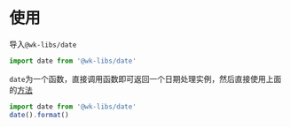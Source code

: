 # 使用
导入`@wk-libs/date`
````js
import date from '@wk-libs/date'
````
`date`为一个函数，直接调用函数即可返回一个日期处理实例，然后直接使用上面的[方法](./function.md)
````js
import date from '@wk-libs/date'
date().format()
````

